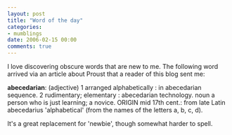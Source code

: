 ```yaml
---
layout: post
title: "Word of the day"
categories:
- mumblings
date: 2006-02-15 00:00
comments: true
---
```


<p>I love discovering obscure words that are new to me. The following word arrived via an article about Proust that a reader of this blog sent me:</p>

<p><strong>abecedarian</strong>: (adjective) 1 arranged alphabetically : in abecedarian sequence. 2 rudimentary; elementary : abecedarian technology. noun a person who is just learning; a novice. ORIGIN mid 17th cent.: from late Latin abecedarius 'alphabetical' (from the names of the letters a, b, c, d).</p>

<p>It's a great replacement for 'newbie', though somewhat harder to spell.</p>



